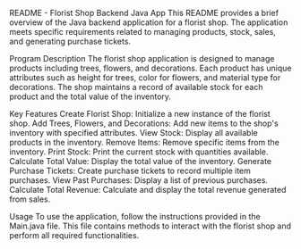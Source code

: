 
README - Florist Shop Backend Java App
This README provides a brief overview of the Java backend application for a florist shop. The application meets specific requirements related to managing products, stock, sales, and generating purchase tickets.

Program Description
The florist shop application is designed to manage products including trees, flowers, and decorations. Each product has unique attributes such as height for trees, color for flowers, and material type for decorations. The shop maintains a record of available stock for each product and the total value of the inventory.

Key Features
Create Florist Shop: Initialize a new instance of the florist shop.
Add Trees, Flowers, and Decorations: Add new items to the shop's inventory with specified attributes.
View Stock: Display all available products in the inventory.
Remove Items: Remove specific items from the inventory.
Print Stock: Print the current stock with quantities available.
Calculate Total Value: Display the total value of the inventory.
Generate Purchase Tickets: Create purchase tickets to record multiple item purchases.
View Past Purchases: Display a list of previous purchases.
Calculate Total Revenue: Calculate and display the total revenue generated from sales.

Usage
To use the application, follow the instructions provided in the Main.java file. This file contains methods to interact with the florist shop and perform all required functionalities.
